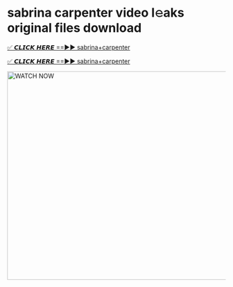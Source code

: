 # sabrina carpenter video l𝚎aks original files download

<p><a href="https://mediafirer.com/sabrina+carpenter&ref=titik" rel="nofollow">✅ 𝘾𝙇𝙄𝘾𝙆 𝙃𝙀𝙍𝙀 ==►► sabrina+carpenter</a></p>

<p><a href="https://mediafirer.com/sabrina+carpenter&ref=titik" rel="nofollow">✅ 𝘾𝙇𝙄𝘾𝙆 𝙃𝙀𝙍𝙀 ==►► sabrina+carpenter</a></p>

<p><a rel="nofollow" title="WATCH NOW" href="https://mediafirer.com/sabrina+carpenter&ref=titik"><img border="sabrina+carpenter" height="480" width="854" title="WATCH NOW" alt="WATCH NOW" src="https://i.imgur.com/WiGg2rx.gif"></a></p>